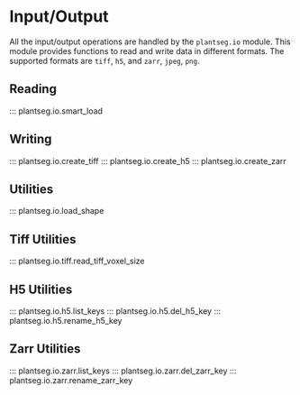 # Input/Output
All the input/output operations are handled by the `plantseg.io` module. This module provides functions to read and write data in different formats. The supported formats are `tiff`, `h5`, and `zarr`, `jpeg`, `png`. 

## Reading 

::: plantseg.io.smart_load

## Writing

::: plantseg.io.create_tiff
::: plantseg.io.create_h5
::: plantseg.io.create_zarr

## Utilities

::: plantseg.io.load_shape

## Tiff Utilities

::: plantseg.io.tiff.read_tiff_voxel_size

## H5 Utilities

::: plantseg.io.h5.list_keys
::: plantseg.io.h5.del_h5_key
::: plantseg.io.h5.rename_h5_key

## Zarr Utilities

::: plantseg.io.zarr.list_keys
::: plantseg.io.zarr.del_zarr_key
::: plantseg.io.zarr.rename_zarr_key
